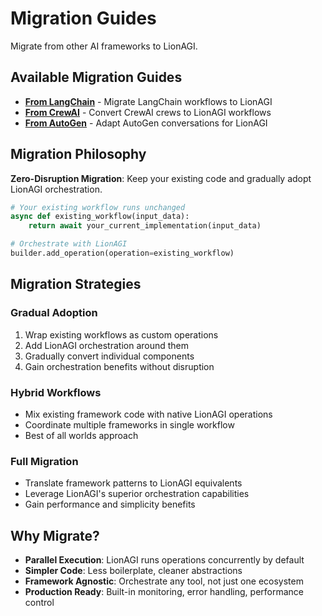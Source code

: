 # Migration Guides

Migrate from other AI frameworks to LionAGI.

## Available Migration Guides

- **[From LangChain](from-langchain.md)** - Migrate LangChain workflows to
  LionAGI
- **[From CrewAI](from-crewai.md)** - Convert CrewAI crews to LionAGI workflows
- **[From AutoGen](from-autogen.md)** - Adapt AutoGen conversations for LionAGI

## Migration Philosophy

**Zero-Disruption Migration**: Keep your existing code and gradually adopt
LionAGI orchestration.

```python
# Your existing workflow runs unchanged
async def existing_workflow(input_data):
    return await your_current_implementation(input_data)

# Orchestrate with LionAGI
builder.add_operation(operation=existing_workflow)
```

## Migration Strategies

### **Gradual Adoption**

1. Wrap existing workflows as custom operations
2. Add LionAGI orchestration around them
3. Gradually convert individual components
4. Gain orchestration benefits without disruption

### **Hybrid Workflows**

- Mix existing framework code with native LionAGI operations
- Coordinate multiple frameworks in single workflow
- Best of all worlds approach

### **Full Migration**

- Translate framework patterns to LionAGI equivalents
- Leverage LionAGI's superior orchestration capabilities
- Gain performance and simplicity benefits

## Why Migrate?

- **Parallel Execution**: LionAGI runs operations concurrently by default
- **Simpler Code**: Less boilerplate, cleaner abstractions
- **Framework Agnostic**: Orchestrate any tool, not just one ecosystem
- **Production Ready**: Built-in monitoring, error handling, performance control
